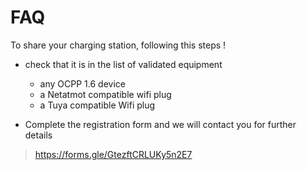 # FAQ

To share your charging station, following this steps !

- check that it is in the list of validated equipment
  - any OCPP 1.6 device
  - a Netatmot compatible wifi plug
  - a Tuya compatible Wifi plug

- Complete the registration form and we will contact you for further details
> https://forms.gle/GtezftCRLUKy5n2E7
